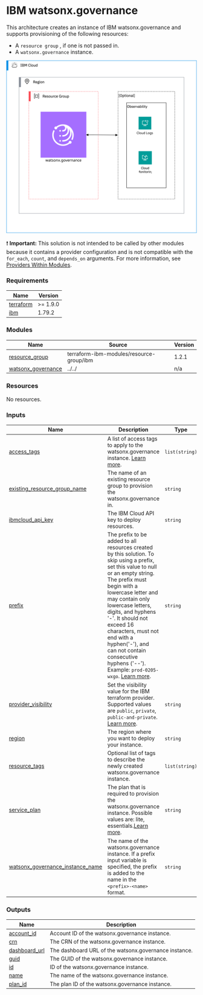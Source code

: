 # IBM watsonx.governance

This architecture creates an instance of IBM watsonx.governance and supports provisioning of the following resources:

- A `resource group` , if one is not passed in.
- A `watsonx.governance` instance.

![watsonx-governance-deployable-architecture](../../reference-architecture/deployable-architecture-watsonx-governance.svg)

:exclamation: **Important:** This solution is not intended to be called by other modules because it contains a provider configuration and is not compatible with the `for_each`, `count`, and `depends_on` arguments. For more information, see [Providers Within Modules](https://developer.hashicorp.com/terraform/language/modules/develop/providers).

<!-- BEGINNING OF PRE-COMMIT-TERRAFORM DOCS HOOK -->
### Requirements

| Name | Version |
|------|---------|
| <a name="requirement_terraform"></a> [terraform](#requirement\_terraform) | >= 1.9.0 |
| <a name="requirement_ibm"></a> [ibm](#requirement\_ibm) | 1.79.2 |

### Modules

| Name | Source | Version |
|------|--------|---------|
| <a name="module_resource_group"></a> [resource\_group](#module\_resource\_group) | terraform-ibm-modules/resource-group/ibm | 1.2.1 |
| <a name="module_watsonx_governance"></a> [watsonx\_governance](#module\_watsonx\_governance) | ../../ | n/a |

### Resources

No resources.

### Inputs

| Name | Description | Type | Default | Required |
|------|-------------|------|---------|:--------:|
| <a name="input_access_tags"></a> [access\_tags](#input\_access\_tags) | A list of access tags to apply to the watsonx.governance instance. [Learn more](https://cloud.ibm.com/docs/account?topic=account-access-tags-tutorial). | `list(string)` | `[]` | no |
| <a name="input_existing_resource_group_name"></a> [existing\_resource\_group\_name](#input\_existing\_resource\_group\_name) | The name of an existing resource group to provision the watsonx.governance in. | `string` | `"Default"` | no |
| <a name="input_ibmcloud_api_key"></a> [ibmcloud\_api\_key](#input\_ibmcloud\_api\_key) | The IBM Cloud API key to deploy resources. | `string` | n/a | yes |
| <a name="input_prefix"></a> [prefix](#input\_prefix) | The prefix to be added to all resources created by this solution. To skip using a prefix, set this value to null or an empty string. The prefix must begin with a lowercase letter and may contain only lowercase letters, digits, and hyphens '-'. It should not exceed 16 characters, must not end with a hyphen('-'), and can not contain consecutive hyphens ('--'). Example: `prod-0205-wxgo`. [Learn more](https://terraform-ibm-modules.github.io/documentation/#/prefix.md). | `string` | n/a | yes |
| <a name="input_provider_visibility"></a> [provider\_visibility](#input\_provider\_visibility) | Set the visibility value for the IBM terraform provider. Supported values are `public`, `private`, `public-and-private`. [Learn more](https://registry.terraform.io/providers/IBM-Cloud/ibm/latest/docs/guides/custom-service-endpoints). | `string` | `"private"` | no |
| <a name="input_region"></a> [region](#input\_region) | The region where you want to deploy your instance. | `string` | `"us-south"` | no |
| <a name="input_resource_tags"></a> [resource\_tags](#input\_resource\_tags) | Optional list of tags to describe the newly created watsonx.governance instance. | `list(string)` | `[]` | no |
| <a name="input_service_plan"></a> [service\_plan](#input\_service\_plan) | The plan that is required to provision the watsonx.governance instance. Possible values are: lite, essentials.[Learn more](https://dataplatform.cloud.ibm.com/docs/content/wsj/model/wos-plan-options.html?context=wx&audience=wdp). | `string` | `"essentials"` | no |
| <a name="input_watsonx_governance_instance_name"></a> [watsonx\_governance\_instance\_name](#input\_watsonx\_governance\_instance\_name) | The name of the watsonx.governance instance. If a prefix input variable is specified, the prefix is added to the name in the `<prefix>-<name>` format. | `string` | `"governance"` | no |

### Outputs

| Name | Description |
|------|-------------|
| <a name="output_account_id"></a> [account\_id](#output\_account\_id) | Account ID of the watsonx.governance instance. |
| <a name="output_crn"></a> [crn](#output\_crn) | The CRN of the watsonx.governance instance. |
| <a name="output_dashboard_url"></a> [dashboard\_url](#output\_dashboard\_url) | The dashboard URL of the watsonx.governance instance. |
| <a name="output_guid"></a> [guid](#output\_guid) | The GUID of the watsonx.governance instance. |
| <a name="output_id"></a> [id](#output\_id) | ID of the watsonx.governance instance. |
| <a name="output_name"></a> [name](#output\_name) | The name of the watsonx.governance instance. |
| <a name="output_plan_id"></a> [plan\_id](#output\_plan\_id) | The plan ID of the watsonx.governance instance. |
<!-- END OF PRE-COMMIT-TERRAFORM DOCS HOOK -->
